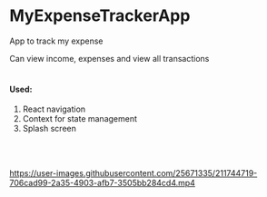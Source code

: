 # MyExpenseTrackerApp
App to track my expense

Can view income, expenses and view all transactions
<br>
<br>
#### Used:
1. React navigation
2. Context for state management
3. Splash screen

<br>
<br>



https://user-images.githubusercontent.com/25671335/211744719-706cad99-2a35-4903-afb7-3505bb284cd4.mp4

